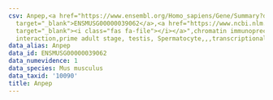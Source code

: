 ```yaml
---
csv: Anpep,<a href="https://www.ensembl.org/Homo_sapiens/Gene/Summary?db=core;g=ENSMUSG00000039062"
  target="_blank">ENSMUSG00000039062</a>,<a href="https://www.ncbi.nlm.nih.gov/pubmed/25450459"
  target="_blank"><i class="fas fa-file"></i></a>",chromatin immunoprecipitation assay,direct
  interaction,prime adult stage, testis, Spermatocyte,,,transcriptional regulation,
data_alias: Anpep
data_id: ENSMUSG00000039062
data_numevidence: 1
data_species: Mus musculus
data_taxid: '10090'
title: Anpep
---
```

